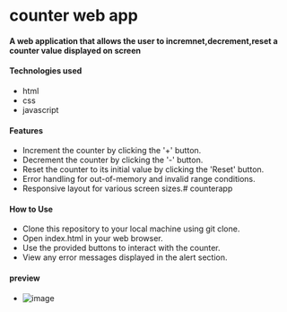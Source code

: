 # counter web app
#### A web application that allows the user to incremnet,decrement,reset a counter value displayed on screen

#### Technologies used
- html
- css
- javascript
#### Features
- Increment the counter by clicking the '+' button.
- Decrement the counter by clicking the '-' button.
- Reset the counter to its initial value by clicking the 'Reset' button.
- Error handling for out-of-memory and invalid range conditions.
- Responsive layout for various screen sizes.# counterapp

#### How to Use

   - Clone this repository to your local machine using git clone.
  -  Open index.html in your web browser.
  -  Use the provided buttons to interact with the counter.
 -   View any error messages displayed in the alert section.

   #### preview
 -   ![image](https://github.com/ahinvinod/pure-js-counter-app/assets/160048669/fd5b564a-3150-454c-8cff-dcb999c15992)

  

